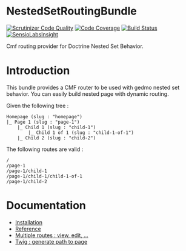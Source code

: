 NestedSetRoutingBundle
======================

[![Scrutinizer Code Quality](https://scrutinizer-ci.com/g/LpFactory/NestedSetRoutingBundle/badges/quality-score.png?b=master)](https://scrutinizer-ci.com/g/LpFactory/NestedSetRoutingBundle/?branch=master)
[![Code Coverage](https://scrutinizer-ci.com/g/LpFactory/NestedSetRoutingBundle/badges/coverage.png?b=master)](https://scrutinizer-ci.com/g/LpFactory/NestedSetRoutingBundle/?branch=master)
[![Build Status](https://scrutinizer-ci.com/g/LpFactory/NestedSetRoutingBundle/badges/build.png?b=master)](https://scrutinizer-ci.com/g/LpFactory/NestedSetRoutingBundle/build-status/master)
[![SensioLabsInsight](https://insight.sensiolabs.com/projects/5fc430b7-2d79-4151-9f44-6b639012c697/mini.png)](https://insight.sensiolabs.com/projects/5fc430b7-2d79-4151-9f44-6b639012c697)

Cmf routing provider for Doctrine Nested Set Behavior.

# Introduction

This bundle provides a CMF router to be used with gedmo nested set behavior. You can easily build nested page with dynamic routing.

Given the following tree :

```
Homepage (slug : "homepage")
|_ Page 1 (slug : "page-1")
    |_ Child 1 (slug : "child-1")
        |_ Child 1 of 1 (slug : "child-1-of-1")
    |_ Child 2 (slug : "child-2")
```

The following routes are valid :

```
/
/page-1
/page-1/child-1
/page-1/child-1/child-1-of-1
/page-1/child-2
```

# Documentation

* [Installation](Resources/doc/install.md)
* [Reference](Resources/doc/reference.md)
* [Multiple routes : view, edit, ...](Resources/doc/multiple_routes.md)
* [Twig : generate path to page](Resources/doc/twig.md)

